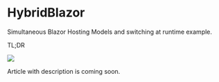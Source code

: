 # HybridBlazor

Simultaneous Blazor Hosting Models and switching at runtime example.

TL;DR

![](https://habrastorage.org/webt/be/bx/zf/bebxzf5o-oqhryu926nicakfyg0.gif)

Article with description is coming soon.
